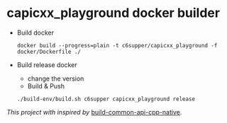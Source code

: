# capicxx_playground docker builder
       
- Build docker
    ```
    docker build --progress=plain -t c6supper/capicxx_playground -f docker/Dockerfile ./
    ```
    
- Build release docker
    * change the version
    * Build & Push 
    ```
    ./build-env/build.sh c6supper capicxx_playground release
    ```

_This project with inspired by_ [build-common-api-cpp-native](https://github.com/gunnarx/build-common-api-cpp-native).

